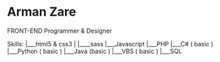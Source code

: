 # Arman Zare
FRONT-END Programmer & Designer

Skills:
|___html5 & css3
|            |____sass
|___Javascript
|___PHP
|___C# ( basic )
|___Python ( basic )
|___Java (basic )
|___VBS ( basic )
|___SQL
